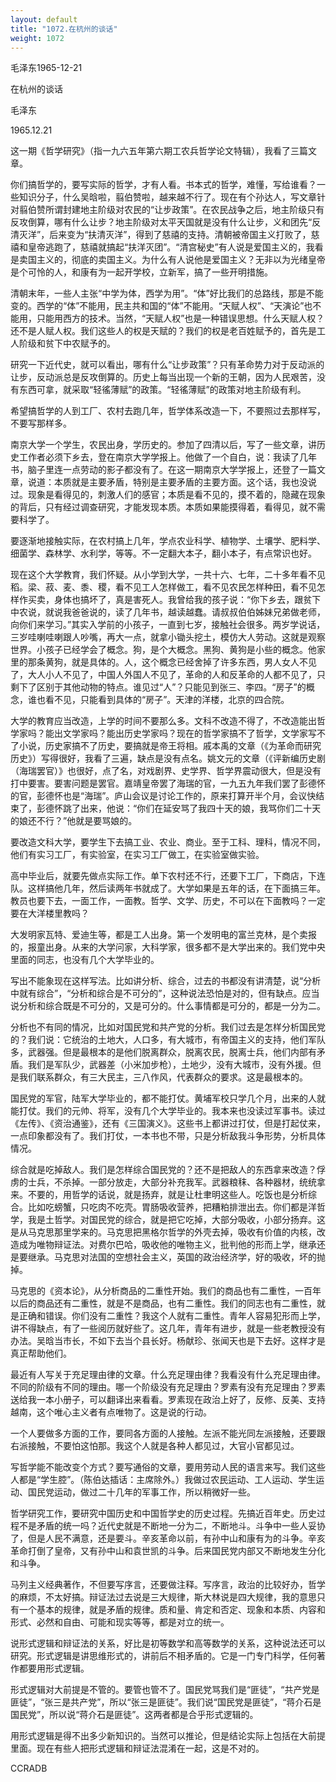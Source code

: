 ```yaml
---
layout: default
title: "1072.在杭州的谈话"
weight: 1072
---
```


毛泽东1965-12-21

在杭州的谈话

毛泽东

1965.12.21

这一期《哲学研究》（指一九六五年第六期工农兵哲学论文特辑），我看了三篇文章。

你们搞哲学的，要写实际的哲学，才有人看。书本式的哲学，难懂，写给谁看？一些知识分子，什么吴晗啦，翦伯赞啦，越来越不行了。现在有个孙达人，写文章针对翦伯赞所谓封建地主阶级对农民的“让步政策”。在农民战争之后，地主阶级只有反攻倒算，哪有什么让步？地主阶级对太平天国就是没有什么让步，义和团先“反清灭洋”，后来变为“扶清灭洋”，得到了慈禧的支持。清朝被帝国主义打败了，慈禧和皇帝逃跑了，慈禧就搞起“扶洋灭团”。“清宫秘史”有人说是爱国主义的，我看是卖国主义的，彻底的卖国主义。为什么有人说他是爱国主义？无非以为光绪皇帝是个可怜的人，和康有为一起开学校，立新军，搞了一些开明措施。

清朝末年，一些人主张“中学为体，西学为用”。“体”好比我们的总路线，那是不能变的。西学的“体”不能用，民主共和国的“体”不能用。“天赋人权”、“天演论”也不能用，只能用西方的技术。当然，“天赋人权”也是一种错误思想。什么天赋人权？还不是人赋人权。我们这些人的权是天赋的？我们的权是老百姓赋予的，首先是工人阶级和贫下中农赋予的。

研究一下近代史，就可以看出，哪有什么“让步政策”？只有革命势力对于反动派的让步，反动派总是反攻倒算的。历史上每当出现一个新的王朝，因为人民艰苦，没有东西可拿，就采取“轻徭薄赋”的政策。“轻徭薄赋”的政策对地主阶级有利。

希望搞哲学的人到工厂、农村去跑几年，哲学体系改造一下，不要照过去那样写，不要写那样多。

南京大学一个学生，农民出身，学历史的。参加了四清以后，写了一些文章，讲历史工作者必须下乡去，登在南京大学学报上。他做了一个自白，说：我读了几年书，脑子里连一点劳动的影子都没有了。在这一期南京大学学报上，还登了一篇文章，说道：本质就是主要矛盾，特别是主要矛盾的主要方面。这个话，我也没说过。现象是看得见的，刺激人们的感官；本质是看不见的，摸不着的，隐藏在现象的背后，只有经过调查研究，才能发现本质。本质如果能摸得着，看得见，就不需要科学了。

要逐渐地接触实际，在农村搞上几年，学点农业科学、植物学、土壤学、肥料学、细菌学、森林学、水利学，等等。不一定翻大本子，翻小本子，有点常识也好。

现在这个大学教育，我们怀疑。从小学到大学，一共十六、七年，二十多年看不见稻。梁、菽、麦、黍、稷，看不见工人怎样做工，看不见农民怎样种田，看不见怎样作买卖，身体也搞坏了，真是害死人。我曾给我的孩子说：“你下乡去，跟贫下中农说，就说我爸爸说的，读了几年书，越读越蠢。请叔叔伯伯姊妹兄弟做老师，向你们来学习。”其实入学前的小孩子，一直到七岁，接触社会很多。两岁学说话，三岁哇喇哇喇跟人吵嘴，再大一点，就拿小锄头挖土，模仿大人劳动。这就是观察世界。小孩子已经学会了概念。狗，是个大概念。黑狗、黄狗是小些的概念。他家里的那条黄狗，就是具体的。人，这个概念已经舍掉了许多东西，男人女人不见了，大人小人不见了，中国人外国人不见了，革命的人和反革命的人都不见了，只剩下了区别于其他动物的特点。谁见过“人”？只能见到张三、李四。“房子”的概念，谁也看不见，只能看到具体的“房子”。天津的洋楼，北京的四合院。

大学的教育应当改造，上学的时间不要那么多。文科不改造不得了，不改造能出哲学家吗？能出文学家吗？能出历史学家吗？现在的哲学家搞不了哲学，文学家写不了小说，历史家搞不了历史，要搞就是帝王将相。戚本禹的文章（《为革命而研究历史》）写得很好，我看了三遍，缺点是没有点名。姚文元的文章（《评新编历史剧（海瑞罢官）》也很好，点了名，对戏剧界、史学界、哲学界震动很大，但是没有打中要害。要害问题是罢官。嘉靖皇帝罢了海瑞的官，一九五九年我们罢了彭德怀的官，彭德怀也是“海瑞”。庐山会议是讨论工作的，原来打算开半个月，会议快结束了，彭德怀跳了出来，他说：“你们在延安骂了我四十天的娘，我骂你们二十天的娘还不行？”他就是要骂娘的。

要改造文科大学，要学生下去搞工业、农业、商业。至于工科、理科，情况不同，他们有实习工厂，有实验室，在实习工厂做工，在实验室做实验。

高中毕业后，就要先做点实际工作。单下农村还不行，还要下工厂，下商店，下连队。这样搞他几年，然后读两年书就成了。大学如果是五年的话，在下面搞三年。教员也要下去，一面工作，一面教。哲学、文学、历史，不可以在下面教吗？一定要在大洋楼里教吗？

大发明家瓦特、爱迪生等，都是工人出身。第一个发明电的富兰克林，是个卖报的，报童出身。从来的大学问家，大科学家，很多都不是大学出来的。我们党中央里面的同志，也没有几个大学毕业的。

写出不能象现在这样写法。比如讲分析、综合，过去的书都没有讲清楚，说“分析中就有综合”，“分析和综合是不可分的”，这种说法恐怕是对的，但有缺点。应当说分析和综合既是不可分的，又是可分的。什么事情都是可分的，都是一分为二。

分析也不有同的情况，比如对国民党和共产党的分析。我们过去是怎样分析国民党的？我们说：它统治的土地大，人口多，有大城市，有帝国主义的支持，他们军队多，武器强。但是最根本的是他们脱离群众，脱离农民，脱离士兵，他们内部有矛盾。我们是军队少，武器差（小米加步枪），土地少，没有大城市，没有外援。但是我们联系群众，有三大民主，三八作风，代表群众的要求。这是最根本的。

国民党的军官，陆军大学毕业的，都不能打仗。黄埔军校只学几个月，出来的人就能打仗。我们的元帅、将军，没有几个大学毕业的。我本来也没读过军事书。读过《左传》、《资治通鉴》，还有《三国演义》。这些书上都讲过打仗，但是打起仗来，一点印象都没有了。我们打仗，一本书也不带，只是分析敌我斗争形势，分析具体情况。

综合就是吃掉敌人。我们是怎样综合国民党的？还不是把敌人的东西拿来改造？俘虏的士兵，不杀掉。一部分放走，大部分补充我军。武器粮秣、各种器材，统统拿来。不要的，用哲学的话说，就是扬弃，就是让杜聿明这些人。吃饭也是分析综合。比如吃螃蟹，只吃肉不吃壳。胃肠吸收营养，把糟粕排泄出去。你们都是洋哲学，我是土哲学。对国民党的综合，就是把它吃掉，大部分吸收，小部分扬弃。这是从马克思那里学来的。马克思把黑格尔哲学的外壳去掉，吸收有价值的内核，改造成为唯物辩证法。对费尔巴哈，吸收他的唯物主义，批判他的形而上学，继承还是要继承。马克思对法国的空想社会主义，英国的政治经济学，好的吸收，坏的抛掉。

马克思的《资本论》，从分析商品的二重性开始。我们的商品也有二重性，一百年以后的商品还有二重性，就是不是商品，也有二重性。我们的同志也有二重性，就是正确和错误。你们没有二重性？我这个人就有二重性。青年人容易犯形而上学，讲不得缺点，有了一些阅历就好些了。这几年，青年有进步，就是一些老教授没有办法。吴晗当市长，不如下去当个县长好。杨献珍、张闻天也是下去好。这样才是真正帮助他们。

最近有人写关于充足理由律的文章。什么充足理由律？我看没有什么充足理由律。不同的阶级有不同的理由。哪一个阶级没有充足理由？罗素有没有充足理由？罗素送给我一本小册子，可以翻译出来看看。罗素现在政治上好了，反修、反美、支持越南，这个唯心主义者有点唯物了。这是说的行动。

一个人要做多方面的工作，要同各方面的人接触。左派不能光同左派接触，还要跟右派接触，不要怕这怕那。我这个人就是各种人都见过，大官小官都见过。

写哲学能不能改变个方式？要写通俗的文章，要用劳动人民的语言来写。我们这些人都是“学生腔”。（陈伯达插话：主席除外。）我做过农民运动、工人运动、学生运动、国民党运动，做过二十几年的军事工作，所以稍微好一些。

哲学研究工作，要研究中国历史和中国哲学史的历史过程。先搞近百年史。历史过程不是矛盾的统一吗？近代史就是不断地一分为二，不断地斗。斗争中一些人妥协了，但是人民不满意，还是要斗。辛亥革命以前，有孙中山和康有为的斗争。辛亥革命打倒了皇帝，又有孙中山和袁世凯的斗争。后来国民党内部又不断地发生分化和斗争。

马列主义经典著作，不但要写序言，还要做注释。写序言，政治的比较好办，哲学的麻烦，不太好搞。辩证法过去说是三大规律，斯大林说是四大规律，我的意思只有一个基本的规律，就是矛盾的规律。质和量、肯定和否定、现象和本质、内容和形式、必然和自由、可能和现实等等，都是对立的统一。

说形式逻辑和辩证法的关系，好比是初等数学和高等数学的关系，这种说法还可以研究。形式逻辑是讲思维形式的，讲前后不相矛盾的。它是一门专门科学，任何著作都要用形式逻辑。

形式逻辑对大前提是不管的。要管也管不了。国民党骂我们是“匪徒”，“共产党是匪徒”，“张三是共产党”，所以“张三是匪徒”。我们说“国民党是匪徒”，“蒋介石是国民党”，所以说“蒋介石是匪徒”。这两者都是合乎形式逻辑的。

用形式逻辑是得不出多少新知识的。当然可以推论，但是结论实际上包括在大前提里面。现在有些人把形式逻辑和辩证法混淆在一起，这是不对的。

CCRADB

